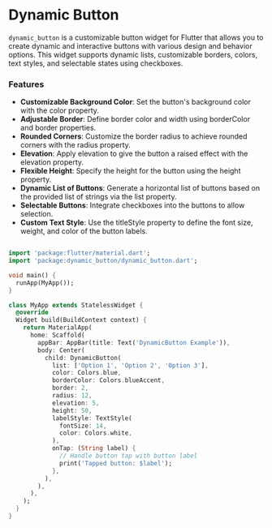 # Dynamic Button

`dynamic_button` is a customizable button widget for Flutter that allows you to create dynamic and
interactive buttons with various design and behavior options. This widget supports dynamic lists,
customizable borders, colors, text styles, and selectable states using checkboxes.

### Features

- **Customizable Background Color**: Set the button's background color with the color property.
- **Adjustable Border**: Define border color and width using borderColor and border properties.
- **Rounded Corners**: Customize the border radius to achieve rounded corners with the radius property.
- **Elevation**: Apply elevation to give the button a raised effect with the elevation property.
- **Flexible Height**: Specify the height for the button using the height property.
- **Dynamic List of Buttons**: Generate a horizontal list of buttons based on the provided list of strings via the list property.
- **Selectable Buttons**: Integrate checkboxes into the buttons to allow selection.
- **Custom Text Style**: Use the titleStyle property to define the font size, weight, and color of the button labels.


```dart

import 'package:flutter/material.dart';
import 'package:dynamic_button/dynamic_button.dart';

void main() {
  runApp(MyApp());
}

class MyApp extends StatelessWidget {
  @override
  Widget build(BuildContext context) {
    return MaterialApp(
      home: Scaffold(
        appBar: AppBar(title: Text('DynamicButton Example')),
        body: Center(
          child: DynamicButton(
            list: ['Option 1', 'Option 2', 'Option 3'],
            color: Colors.blue,
            borderColor: Colors.blueAccent,
            border: 2,
            radius: 12,
            elevation: 5,
            height: 50,
            labelStyle: TextStyle(
              fontSize: 14,
              color: Colors.white,
            ),
            onTap: (String label) {
              // Handle button tap with button label
              print('Tapped button: $label');
            },
          ),
        ),
      ),
    );
  }
}